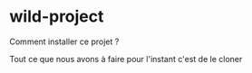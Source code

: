 # wild-project
Comment installer ce projet ? 

Tout ce que nous avons à faire pour l'instant c'est de le cloner